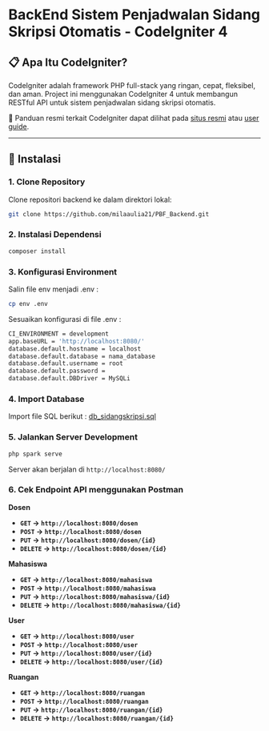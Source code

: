 # BackEnd Sistem Penjadwalan Sidang Skripsi Otomatis - CodeIgniter 4

## 📋 Apa Itu CodeIgniter?

CodeIgniter adalah framework PHP full-stack yang ringan, cepat, fleksibel, dan aman. Project ini menggunakan CodeIgniter 4 untuk membangun RESTful API untuk sistem penjadwalan sidang skripsi otomatis.

📘 Panduan resmi terkait CodeIgniter dapat dilihat pada [situs resmi](https://codeigniter.com/user_guide/) atau [user guide](https://codeigniter.com/user_guide/).

---

## 🚀 Instalasi

### 1. Clone Repository
Clone repositori backend ke dalam direktori lokal:
```bash
git clone https://github.com/milaaulia21/PBF_Backend.git
```
### 2. Instalasi Dependensi
```bash
composer install
```
### 3. Konfigurasi Environment
Salin file env menjadi .env :
```bash
cp env .env
```
Sesuaikan konfigurasi di file .env :
```bash
CI_ENVIRONMENT = development
app.baseURL = 'http://localhost:8080/'
database.default.hostname = localhost
database.default.database = nama_database
database.default.username = root
database.default.password =
database.default.DBDriver = MySQLi
```
### 4. Import Database
Import file SQL berikut : [db_sidangskripsi.sql](db_sidangskripsi.sql)

### 5. Jalankan Server Development
```bash
php spark serve
```
Server akan berjalan di `http://localhost:8080/`

### 6. Cek Endpoint API menggunakan Postman
<b>Dosen<b>
*  `GET` → `http://localhost:8080/dosen`
*  `POST` → `http://localhost:8080/dosen`
*  `PUT` → `http://localhost:8080/dosen/{id}`
*  `DELETE` → `http://localhost:8080/dosen/{id}`

<b>Mahasiswa<b>
*  `GET` → `http://localhost:8080/mahasiswa`
*  `POST` → `http://localhost:8080/mahasiswa`
*  `PUT` → `http://localhost:8080/mahasiswa/{id}`
*  `DELETE` → `http://localhost:8080/mahasiswa/{id}`

<b>User<b>
*  `GET` → `http://localhost:8080/user`
*  `POST` → `http://localhost:8080/user`
*  `PUT` → `http://localhost:8080/user/{id}`
*  `DELETE` → `http://localhost:8080/user/{id}`

<b>Ruangan<b>
*  `GET` → `http://localhost:8080/ruangan`
*  `POST` → `http://localhost:8080/ruangan`
*  `PUT` → `http://localhost:8080/ruangan/{id}`
*  `DELETE` → `http://localhost:8080/ruangan/{id}`
